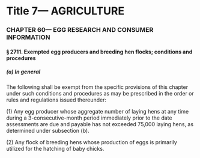 
# Title 7— AGRICULTURE
### CHAPTER 60— EGG RESEARCH AND CONSUMER INFORMATION
#### § 2711. Exempted egg producers and breeding hen flocks; conditions and procedures
##### (a) In general

The following shall be exempt from the specific provisions of this chapter under such conditions and procedures as may be prescribed in the order or rules and regulations issued thereunder:

(1) Any egg producer whose aggregate number of laying hens at any time during a 3-consecutive-month period immediately prior to the date assessments are due and payable has not exceeded 75,000 laying hens, as determined under subsection (b).

(2) Any flock of breeding hens whose production of eggs is primarily utilized for the hatching of baby chicks.

